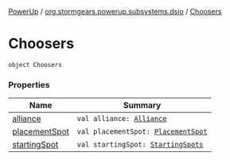 [PowerUp](../../index.md) / [org.stormgears.powerup.subsystems.dsio](../index.md) / [Choosers](./index.md)

# Choosers

`object Choosers`

### Properties

| Name | Summary |
|---|---|
| [alliance](alliance.md) | `val alliance: `[`Alliance`](../../org.stormgears.powerup.subsystems.field/-field-positions/-alliance/index.md) |
| [placementSpot](placement-spot.md) | `val placementSpot: `[`PlacementSpot`](../../org.stormgears.powerup.subsystems.field/-field-positions/-placement-spot/index.md) |
| [startingSpot](starting-spot.md) | `val startingSpot: `[`StartingSpots`](../../org.stormgears.powerup.subsystems.field/-field-positions/-starting-spots/index.md) |
